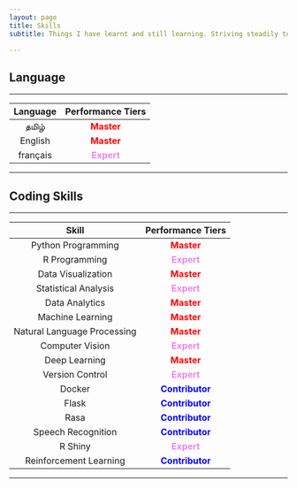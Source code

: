 ```yaml
---
layout: page
title: Skills
subtitle: Things I have learnt and still learning. Striving steadily to become a grandmaster of all these categories.

---
```


## Language

---

| Language      | Performance Tiers                  |
|:-------------:|:----------------------------------:|
| தமிழ்          | <b style='color:red'>Master</b>    |
| English       | <b style='color:red'>Master</b>    |
| français      | <b style='color:violet'>Expert</b> |

---


## Coding Skills
---

| Skill                       | Performance Tiers                     |
|:---------------------------:|:-------------------------------------:|
| Python Programming          | <b style='color:red'>Master</b>       |
| R Programming               | <b style='color:violet'>Expert</b>    |
| Data Visualization          | <b style='color:red'>Master</b>       |
| Statistical Analysis        | <b style='color:violet'>Expert</b>    |
| Data Analytics              | <b style='color:red'>Master</b>       |
| Machine Learning            | <b style='color:red'>Master</b>       |
| Natural Language Processing | <b style='color:red'>Master</b>       |
| Computer Vision             | <b style='color:violet'>Expert</b>    |
| Deep Learning               | <b style='color:red'>Master</b>       |
| Version Control             | <b style='color:violet'>Expert</b>    |
| Docker                      | <b style='color:blue'>Contributor</b> |
| Flask                       | <b style='color:blue'>Contributor</b> |
| Rasa                        | <b style='color:blue'>Contributor</b> |
| Speech Recognition          | <b style='color:blue'>Contributor</b> |
| R Shiny                     | <b style='color:violet'>Expert</b>    |
| Reinforcement Learning      | <b style='color:blue'>Contributor</b> |

---
